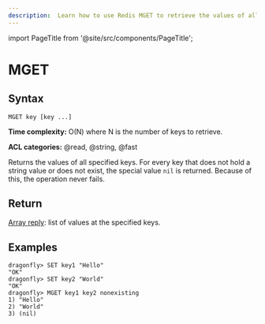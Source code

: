 ```yaml
---
description:  Learn how to use Redis MGET to retrieve the values of all specified keys.
---
```


import PageTitle from '@site/src/components/PageTitle';

# MGET

<PageTitle title="Redis MGET Command (Documentation) | Dragonfly" />

## Syntax

    MGET key [key ...]

**Time complexity:** O(N) where N is the number of keys to retrieve.

**ACL categories:** @read, @string, @fast

Returns the values of all specified keys.
For every key that does not hold a string value or does not exist, the special
value `nil` is returned.
Because of this, the operation never fails.

## Return

[Array reply](https://redis.io/docs/reference/protocol-spec/#arrays): list of values at the specified keys.

## Examples

```shell
dragonfly> SET key1 "Hello"
"OK"
dragonfly> SET key2 "World"
"OK"
dragonfly> MGET key1 key2 nonexisting
1) "Hello"
2) "World"
3) (nil)
```
